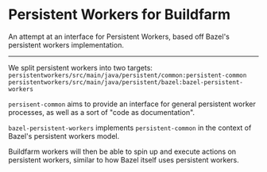 Persistent Workers for Buildfarm
===
An attempt at an interface for Persistent Workers,
based off Bazel's persistent workers implementation.

___

We split persistent workers into two targets:  
`persistentworkers/src/main/java/persistent/common:persistent-common`  
`persistentworkers/src/main/java/persistent/bazel:bazel-persistent-workers`


`persisent-common` aims to provide an interface for general persistent worker processes,
as well as a sort of "code as documentation".

`bazel-persistent-workers` implements `persistent-common` in the context of Bazel's persistent workers model.

Buildfarm workers will then be able to spin up and execute actions on persistent workers,
similar to how Bazel itself uses persistent workers.
